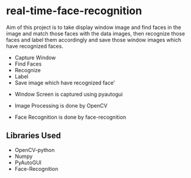 # real-time-face-recognition

Aim of this project is to take display window image and find faces in the image and match those faces with the data images, then recognize those faces and label them accordingly and save those window images which have recognized faces.

- Capture Window
- Find Faces
- Recognize
- Label
- Save image which have recognized face'

* Window Screen is captured using pyautogui

* Image Processing is done by OpenCV

* Face Recognition is done by face-recognition

## Libraries Used
- OpenCV-python
- Numpy
- PyAutoGUI
- Face-Recognition
